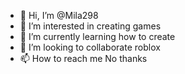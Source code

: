 - 👋 Hi, I’m @Mila298
- 👀 I’m interested in creating games
- 🌱 I’m currently learning how to create
- 💞️ I’m looking to collaborate roblox
- 📫 How to reach me No thanks

<!---
Mila298/Mila298 is a ✨ special ✨ repository because its `README.md` (this file) appears on your GitHub profile.
You can click the Preview link to take a look at your changes.
--->
